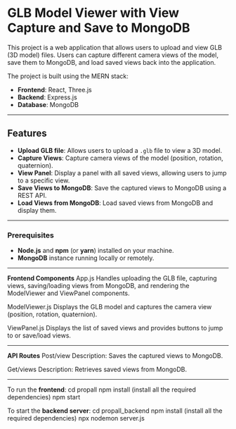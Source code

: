 # GLB Model Viewer with View Capture and Save to MongoDB

This project is a web application that allows users to upload and view GLB (3D model) files. Users can capture different camera views of the model, save them to MongoDB, and load saved views back into the application.

The project is built using the MERN stack:
- **Frontend**: React, Three.js
- **Backend**: Express.js
- **Database**: MongoDB

---

## Features

- **Upload GLB file**: Allows users to upload a `.glb` file to view a 3D model.
- **Capture Views**: Capture camera views of the model (position, rotation, quaternion).
- **View Panel**: Display a panel with all saved views, allowing users to jump to a specific view.
- **Save Views to MongoDB**: Save the captured views to MongoDB using a REST API.
- **Load Views from MongoDB**: Load saved views from MongoDB and display them.

---

### Prerequisites

- **Node.js** and **npm** (or **yarn**) installed on your machine.
- **MongoDB** instance running locally or remotely.

---

**Frontend Components**
App.js
Handles uploading the GLB file, capturing views, saving/loading views from MongoDB, and rendering the ModelViewer and ViewPanel components.

ModelViewer.js
Displays the GLB model and captures the camera view (position, rotation, quaternion).

ViewPanel.js
Displays the list of saved views and provides buttons to jump to or save/load views.

---

**API Routes**
Post/view
Description: Saves the captured views to MongoDB.

Get/views
Description: Retrieves saved views from MongoDB.

----

To run the **frontend**:
cd propall
npm install (install all the required dependencies)
npm start

To start the **backend server**:
cd propall_backend
npm install (install all the required dependencies)
npx nodemon server.js
